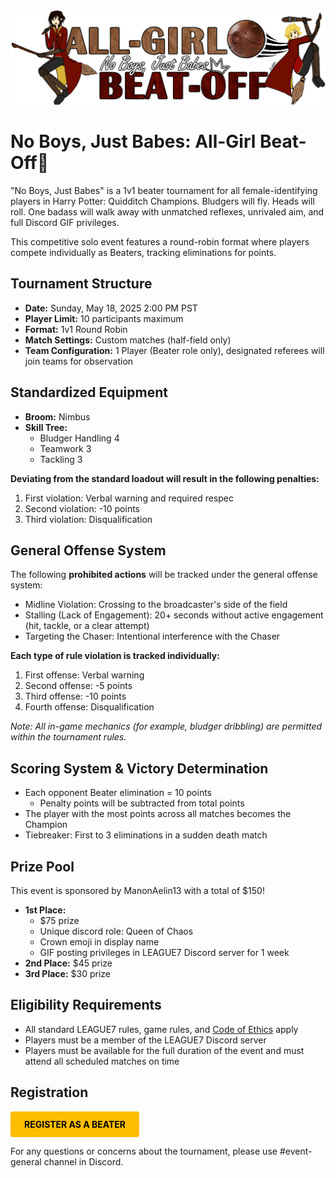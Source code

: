 
![No Boys, Just Babes](../images/events/nbjb_beatoff.png)
# No Boys, Just Babes: All-Girl Beat-Off🏏
"No Boys, Just Babes" is a 1v1 beater tournament for all female-identifying players in Harry Potter: Quidditch Champions. Bludgers will fly. Heads will roll. One badass will walk away with unmatched reflexes, unrivaled aim, and full Discord GIF privileges.

This competitive solo event features a round-robin format where players compete individually as Beaters, tracking eliminations for points.

## Tournament Structure
- **Date:** Sunday, May 18, 2025 2:00 PM PST
- **Player Limit:** 10 participants maximum
- **Format:** 1v1 Round Robin
- **Match Settings:** Custom matches (half-field only)
- **Team Configuration:** 1 Player (Beater role only), designated referees will join teams for observation

## Standardized Equipment
- **Broom:** Nimbus
- **Skill Tree:** 
  - Bludger Handling 4
  - Teamwork 3
  - Tackling 3

**Deviating from the standard loadout will result in the following penalties:**
1. First violation: Verbal warning and required respec
2. Second violation: -10 points
3. Third violation: Disqualification

## General Offense System
The following **prohibited actions** will be tracked under the general offense system:
- Midline Violation: Crossing to the broadcaster's side of the field
- Stalling (Lack of Engagement): 20+ seconds without active engagement (hit, tackle, or a clear attempt)
- Targeting the Chaser: Intentional interference with the Chaser

**Each type of rule violation is tracked individually:**
1. First offense: Verbal warning
2. Second offense: -5 points
3. Third offense: -10 points
4. Fourth offense: Disqualification

*Note: All in-game mechanics (for example, bludger dribbling) are permitted within the tournament rules.*

## Scoring System & Victory Determination
- Each opponent Beater elimination = 10 points
    - Penalty points will be subtracted from total points
- The player with the most points across all matches becomes the Champion
- Tiebreaker: First to 3 eliminations in a sudden death match

## Prize Pool
This event is sponsored by ManonAelin13 with a total of $150!
- **1st Place:** 
    - $75 prize
    - Unique discord role: Queen of Chaos
    - Crown emoji in display name
    - GIF posting privileges in LEAGUE7 Discord server for 1 week
- **2nd Place:** $45 prize
- **3rd Place:** $30 prize

## Eligibility Requirements
- All standard LEAGUE7 rules, game rules, and [Code of Ethics](/codeofethics) apply
- Players must be a member of the LEAGUE7 Discord server
- Players must be available for the full duration of the event and must attend all scheduled matches on time

## Registration 
<a href="https://docs.google.com/forms/d/e/1FAIpQLScZvDXT9AIc-7V7SKdRyosXePDt6yYffUCMwprpZlbLQ0WUIg/viewform?usp=sharing"  target="_blank" style="display: inline-block; padding: 12px 22px; background-color: #ffbd00; color: black; text-decoration: none; font-weight: bold; border-radius: 4px; text-align: center;">REGISTER AS A BEATER</a> 

For any questions or concerns about the tournament, please use #event-general channel in Discord.
